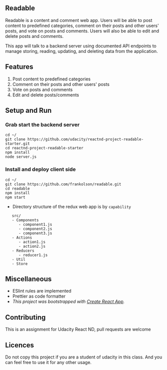 ## Readable
Readable is a content and comment web app. Users will be able to post content to predefined categories, comment on their posts and other users' posts, and vote on posts and comments. Users will also be able to edit and delete posts and comments.

This app will talk to a backend server using documented API endpoints to manage storing, reading, updating, and deleting data from the application.

## Features
1. Post content to predefined categories
2. Comment on their posts and other users' posts
3. Vote on posts and comments
4. Edit and delete posts/comments

## Setup and Run
### Grab start the backend server

```shell
cd ~/
git clone https://github.com/udacity/reactnd-project-readable-starter.git
cd reactnd-project-readable-starter
npm install
node server.js
```

### Install and deploy client side

```shell
cd ~/
git clone https://github.com/frankolson/readable.git
cd readable
npm install
npm start
```

- Directory structure of the redux web app is by  `capability`

``` 
   src/
   - Components
      - component1.js
      - component2.js
      - component3.js
   - Actions
      - action1.js
      - action2.js
   - Reducers
      - reducer1.js
   - Util
   - Store
```

## Miscellaneous
  - ESlint rules are implemented
  - Prettier as code formatter
  - *This project was bootstrapped with [Create React App](https://github.com/facebookincubator/create-react-app).*

## Contributing
This is an assignment for Udacity React ND, pull requests are welcome

## Licences
Do not copy this project if you are a student of udacity in this class. And you can feel free to use it for any other usage.